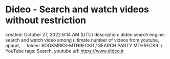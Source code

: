 # Dideo - Search and watch videos without restriction

created: October 27, 2022 9:14 AM (UTC)
description: dideo search engine: search and watch video among ultimate number of videos from youtube, aparat, ...
folder: BOOKMRKS-MTHRFCKR / SEARCH PARTY MTHRFCKR! / YouTube
tags: Search, youtube
url: https://www.dideo.ir